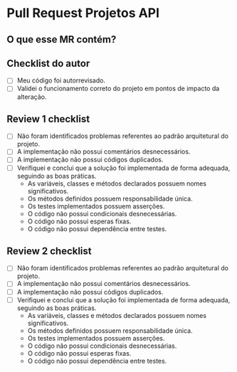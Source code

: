 # Pull Request Projetos API

## O que esse MR contém?


## Checklist do autor

- [ ] Meu código foi autorrevisado.
- [ ] Validei o funcionamento correto do projeto em pontos de impacto da alteração.

## Review 1 checklist

- [ ] Não foram identificados problemas referentes ao padrão arquitetural do projeto.
- [ ] A implementação não possui comentários desnecessários.
- [ ] A implementação não possui códigos duplicados.
- [ ] Verifiquei e conclui que a solução foi implementada de forma adequada, seguindo as boas práticas.
  - As variáveis, classes e métodos declarados possuem nomes significativos.
  - Os métodos definidos possuem responsabilidade única.
  - Os testes implementados possuem asserções.
  - O código não possui condicionais desnecessárias.
  - O código não possui esperas fixas.
  - O código não possui dependência entre testes.
  
## Review 2 checklist

- [ ] Não foram identificados problemas referentes ao padrão arquitetural do projeto.
- [ ] A implementação não possui comentários desnecessários.
- [ ] A implementação não possui códigos duplicados.
- [ ] Verifiquei e conclui que a solução foi implementada de forma adequada, seguindo as boas práticas.
  - As variáveis, classes e métodos declarados possuem nomes significativos.
  - Os métodos definidos possuem responsabilidade única.
  - Os testes implementados possuem asserções.
  - O código não possui condicionais desnecessárias.
  - O código não possui esperas fixas.
  - O código não possui dependência entre testes.
